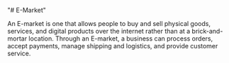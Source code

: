 "# E-Market" 

An E-market is one that allows people to buy and sell physical goods, services, and digital products over the internet rather than at a brick-and-mortar location. Through an E-market, a business can process orders, accept payments, manage shipping and logistics, and provide customer service.
